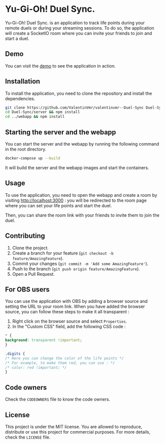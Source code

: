 # Yu-Gi-Oh! Duel Sync.

Yu-Gi-Oh! Duel Sync. is an application to track life points during your remote duels or during your streaming sessions.
To do so, the application will create a SocketIO room where you can invite your friends to join and start a duel.

## Demo
You can visit the [demo](https://duel-sync.vercel.app/) to see the application in action.

## Installation
To install the application, you need to clone the repository and install the dependencies.
```bash
git clone https://github.com/ValentinVmr/valentinvmr--Duel-Sync Duel-Sync
cd Duel-Sync/server && npm install
cd ../webapp && npm install
```

## Starting the server and the webapp
You can start the server and the webapp by running the following command in the root directory.
```bash
docker-compose up --build
```

It will build the server and the webapp images and start the containers.

## Usage
To use the application, you need to open the webapp and create a room by visiting [http://localhost:3000](http://localhost:3000) :
you will be redirected to the room page where you can set your life points and start the duel.

Then, you can share the room link with your friends to invite them to join the duel.

## Contributing
1. Clone the project.
2. Create a branch for your feature (`git checkout -b feature/AmazingFeature`).
3. Commit your changes (`git commit -m 'Add some AmazingFeature'`).
4. Push to the branch (`git push origin feature/AmazingFeature`).
5. Open a Pull Request.

## For OBS users
You can use the application with OBS by adding a browser source and setting the URL to your room link.
When you have added the browser source, you can follow these steps to make it all transparent :
1. Right click on the browser source and select `Properties`.
2. In the "Custom CSS" field, add the following CSS code :
```css
* {
background: transparent !important;
}

.digits {
/* Here you can change the color of the life points */
/* For example, to make them red, you can use : */
/* color: red !important; */
}
```

## Code owners
Check the `CODEOWNERS` file to know the code owners.

## License
This project is under the MIT license. You are allowed to reproduce, distribute or use this project for commercial purposes.
For more details, check the `LICENSE` file.
